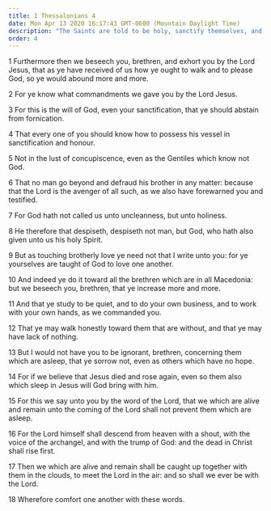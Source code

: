```yaml
---
title: 1 Thessalonians 4
date: Mon Apr 13 2020 16:17:43 GMT-0600 (Mountain Daylight Time)
description: "The Saints are told to be holy, sanctify themselves, and love one another—The Lord will come, and the dead will rise."
order: 4
---
```


1 Furthermore then we beseech you, brethren, and exhort you by the Lord Jesus, that as ye have received of us how ye ought to walk and to please God, so ye would abound more and more.

2 For ye know what commandments we gave you by the Lord Jesus.

3 For this is the will of God, even your sanctification, that ye should abstain from fornication.

4 That every one of you should know how to possess his vessel in sanctification and honour.

5 Not in the lust of concupiscence, even as the Gentiles which know not God.

6 That no man go beyond and defraud his brother in any matter: because that the Lord is the avenger of all such, as we also have forewarned you and testified.

7 For God hath not called us unto uncleanness, but unto holiness.

8 He therefore that despiseth, despiseth not man, but God, who hath also given unto us his holy Spirit.

9 But as touching brotherly love ye need not that I write unto you: for ye yourselves are taught of God to love one another.

10 And indeed ye do it toward all the brethren which are in all Macedonia: but we beseech you, brethren, that ye increase more and more.

11 And that ye study to be quiet, and to do your own business, and to work with your own hands, as we commanded you.

12 That ye may walk honestly toward them that are without, and that ye may have lack of nothing.

13 But I would not have you to be ignorant, brethren, concerning them which are asleep, that ye sorrow not, even as others which have no hope.

14 For if we believe that Jesus died and rose again, even so them also which sleep in Jesus will God bring with him.

15 For this we say unto you by the word of the Lord, that we which are alive and remain unto the coming of the Lord shall not prevent them which are asleep.

16 For the Lord himself shall descend from heaven with a shout, with the voice of the archangel, and with the trump of God: and the dead in Christ shall rise first.

17 Then we which are alive and remain shall be caught up together with them in the clouds, to meet the Lord in the air: and so shall we ever be with the Lord.

18 Wherefore comfort one another with these words.
